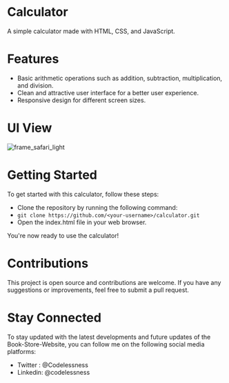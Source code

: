 # Calculator
A simple calculator made with HTML, CSS, and JavaScript.

# Features
- Basic arithmetic operations such as addition, subtraction, multiplication, and division.
- Clean and attractive user interface for a better user experience.
- Responsive design for different screen sizes.

# UI View
![frame_safari_light](https://user-images.githubusercontent.com/69684043/218403011-426e5ed6-f7b2-453f-8b38-4025af2bf86b.png)

# Getting Started
To get started with this calculator, follow these steps:

- Clone the repository by running the following command:
- ``git clone https://github.com/<your-username>/calculator.git``
- Open the index.html file in your web browser.

You're now ready to use the calculator!

# Contributions
This project is open source and contributions are welcome. 
If you have any suggestions or improvements, feel free to submit a pull request.

# Stay Connected
To stay updated with the latest developments and future updates of the Book-Store-Website, you can follow me on the following social media platforms:

- Twitter : @Codelessness
- Linkedin: @codelessness
